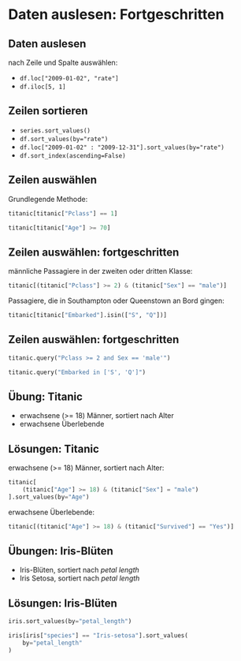 # Daten auslesen: Fortgeschritten

## Daten auslesen

nach Zeile und Spalte auswählen:

- `df.loc["2009-01-02", "rate"]`
- `df.iloc[5, 1]`

## Zeilen sortieren

- `series.sort_values()`
- `df.sort_values(by="rate")`
- `df.loc["2009-01-02" : "2009-12-31"].sort_values(by="rate")`
- `df.sort_index(ascending=False)`

## Zeilen auswählen

Grundlegende Methode:

```py
titanic[titanic["Pclass"] == 1]
```

```py
titanic[titanic["Age"] >= 70]
```

## Zeilen auswählen: fortgeschritten

männliche Passagiere in der zweiten oder dritten Klasse:

```py
titanic[(titanic["Pclass"] >= 2) & (titanic["Sex"] == "male")]
```

Passagiere, die in Southampton oder Queenstown an Bord gingen:

```py
titanic[titanic["Embarked"].isin(["S", "Q"])]
```

## Zeilen auswählen: fortgeschritten

```py
titanic.query("Pclass >= 2 and Sex == 'male'")
```

```py
titanic.query("Embarked in ['S', 'Q']")
```

## Übung: Titanic

- erwachsene (>= 18) Männer, sortiert nach Alter
- erwachsene Überlebende

## Lösungen: Titanic

erwachsene (>= 18) Männer, sortiert nach Alter:

```py
titanic[
    (titanic["Age"] >= 18) & (titanic["Sex"] = "male")
].sort_values(by="Age")
```

erwachsene Überlebende:

```py
titanic[(titanic["Age"] >= 18) & (titanic["Survived"] == "Yes")]
```

## Übungen: Iris-Blüten

- Iris-Blüten, sortiert nach _petal length_
- Iris Setosa, sortiert nach _petal length_

## Lösungen: Iris-Blüten

```py
iris.sort_values(by="petal_length")
```

```py
iris[iris["species"] == "Iris-setosa"].sort_values(
    by="petal_length"
)
```
